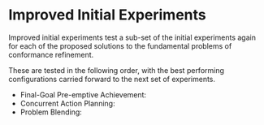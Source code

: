 # Improved Initial Experiments

Improved initial experiments test a sub-set of the initial experiments again for each of the proposed solutions to the fundamental problems of conformance refinement.

These are tested in the following order, with the best performing configurations carried forward to the next set of experiments.

- Final-Goal Pre-emptive Achievement: 
- Concurrent Action Planning:
- Problem Blending: 